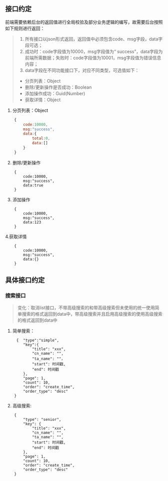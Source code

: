 ## 接口约定
前端需要依赖后台的返回值进行全局校验及部分业务逻辑的编写，故需要后台按照如下规则进行返回：
> 1. 所有接口以json形式返回，返回值中必须包含code、msg字段，data字段可选；
> 2. 成功时：code字段值为10000，msg字段值为“ success”，data字段为前端所需数据；失败时：code字段值为10001，msg字段值为错误信息内容；
> 3. data字段在不同功能接口下，对应不同类型，可选值如下：
>  - 分页列表：Object
>  - 删除/更新操作是否成功：Boolean
>  - 添加操作成功：Guid(Number)
>  - 获取详情：Object

1. 分页列表：Object

```javascript
    {
        code:10000,
        msg:"success",
        data:{
            total:0,
            data:[]
        }
    }
```

2. 删除/更新操作
```
    {
        code:10000,
        msg:"success",
        data:true
    }
```
3. 添加操作
```
    {
        code:10000,
        msg:"success",
        data:123
    }
```
4.获取详情
```
    {
        code:10000,
        msg:"success",
        data:{}
    }
```

## 具体接口约定
### 搜索接口
>变化：取消list接口，不带高级搜索的和带高级搜索但未使用的统一使用简单搜索的格式返回到data中，带高级搜索并且启用高级搜索的使用高级搜索的格式返回到data中

1. 简单搜索：
```
     {  "type":"simple",
        "key":{
            "title": "xxx",
            "cn_name": "",
            "ta_name": ""，
            "start": 时间戳,
            "end": 时间戳
        },
        "page": 1,
        "count": 10,
        "order": "create_time",
        "order_type": "desc"
    }
```
2. 高级搜索:
```
    {
        "type": "senior",
        "key": {
            "title": "xxx",
            "cn_name": "",
            "ta_name": "",
            "start": 时间戳,
            "end": 时间戳
        },
        "page": 1,
        "count": 10,
        "order": "create_time",
        "order_type": "desc"
    }
```